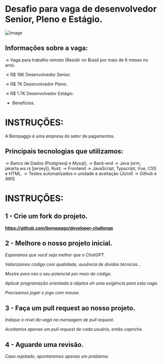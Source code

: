 # Desafio para vaga de desenvolvedor Senior, Pleno e Estágio.

![image](https://user-images.githubusercontent.com/5315184/228086966-4b4b41cc-276c-4d04-96b8-5d37317a89e8.png)

## Informações sobre a vaga:

-> Vaga para trabalho remoto (Residir no Brasil por mais de 6 meses no ano).

-> R$ 16K  Desenvolvedor Senior.

-> R$ 7K  Desenvolvedor Pleno.

-> R$ 1.7K  Desenvolvedor Estágio.


+ Benefícios. 

# INSTRUÇÕES:
A Bempaggo é uma empresa do setor de pagamentos.
## Principais tecnologias que utilizamos:
-> Banco de Dados (Postgresql e Mysql);
-> Back-end -> Java (orm, jakarta.ws.rs [jersey]), Rust;
-> Frontend -> JavaScript, Typscript, Vue, CSS e HTML.
-> Testes automatizados-> unidade e aceitação (JUnit)
-> Github e AWS

# INSTRUÇÕES:

## 1 - Crie um fork do projeto.
__https://github.com/bempaggo/developer-challenge__

## 2 - Melhore o nosso projeto inicial. 


_Esperamos que você seja melhor que o ChatGPT._

_Valorizamos código com qualidade, ausência de dívidas técnicas..._

_Mostre para nós o seu potencial por meio do código._

_Aplicar programação orientada a objetos eh uma exigência para esta vaga._

_Precisamos jogar o jogo com mouse._


## 3 - Faça um pull request ao nosso projeto.

_Indique o nível da vaga na mensagem de pull request._

_Aceitamos apenas um pull request de cada usuário, então capriche._

## 4 - Aguarde uma revisão.

_Caso rejeitado, apontaremos apenas um problema._


